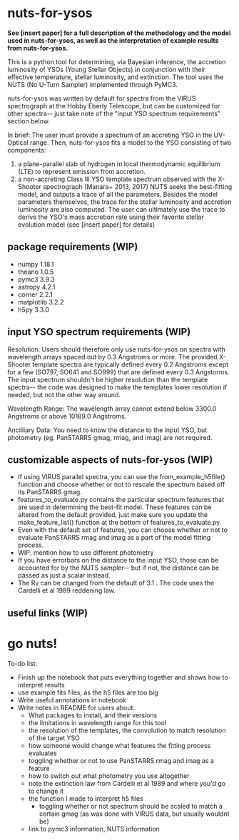 # nuts-for-ysos
**See [insert paper] for a full description of the methodology and the model used in nuts-for-ysos, as well as the interpretation of example results from nuts-for-ysos.** 

This is a python tool for determining, via Bayesian inference, the accretion luminosity of YSOs (Young Stellar Objects) in conjunction with their effective temperature, stellar luminosity, and extinction. The tool uses the NUTS (No U-Turn Sampler) implemented through PyMC3. 

nuts-for-ysos was written by default for spectra from the VIRUS spectrograph at the Hobby Eberly Telescope, but can be customized for other spectra-- just take note of the "input YSO spectrum requirements" section below.

In brief:
The user must provide a spectrum of an accreting YSO in the UV-Optical range. Then, nuts-for-ysos fits a model to the YSO consisting of two components:
  1. a plane-parallel slab of hydrogen in local thermodynamic equilibrium (LTE) to represent emission from accretion.
  2. a non-accreting Class III YSO template spectrum observed with the X-Shooter spectrograph (Manara+ 2013, 2017)
NUTS seeks the best-fitting model, and outputs a trace of all the parameters. Besides the model parameters themselves, the trace for the stellar luminosity and accretion luminosity are also computed. The user can ultimately use the trace to derive the YSO's mass accretion rate using their favorite stellar evolution model (see [insert paper] for details)

## package requirements (WIP)
- numpy 1.18.1
- theano 1.0.5
- pymc3 3.9.3
- astropy 4.2.1
- corner 2.2.1
- matplotlib 3.2.2
- h5py 3.3.0

## input YSO spectrum requirements (WIP)
Resolution: 
  Users should therefore only use nuts-for-ysos on spectra with wavelength arrays spaced out by 0.3 Angstroms or more.
  The provided X-Shooter template spectra are typically defined every 0.2 Angstroms except for a few (SO797, SO641 and SO999) that are defined every 0.3 Angstorms. The input spectrum shouldn't be higher resolution than the template spectra-- the code was designed to make the templates lower resolution if needed, but not the other way around.

Wavelength Range:
The wavelength array cannot extend below 3300.0 Angstroms or above 10189.0 Angstroms.

Ancilliary Data: You need to know the distance to the input YSO, but photometry (eg. PanSTARRS gmag, rmag, and imag) are not required.

## customizable aspects of nuts-for-ysos (WIP)
- If using VIRUS parallel spectra, you can use the from_example_h5file() function and choose whether or not to rescale the spectrum based off its PanSTARRS gmag.
- features_to_evaluate.py contains the particular spectrum features that are used in determining the best-fit model. These features can be altered from the default provided, just make sure you update the make_feature_list() function at the bottom of features_to_evaluate.py.
- Even with the default set of features, you can choose whether or not to evaluate PanSTARRS rmag and imag as a part of the model fitting process.
- WIP: mention how to use different photometry
- If you have errorbars on the distance to the input YSO, those can be accounted for by the NUTS sampler-- but if not, the distance can be passed as just a scalar instead.
- The Rv can be changed from the default of 3.1 . The code uses the Cardelli et al 1989 reddening law.

## useful links (WIP)

# go nuts!

To-do list:
- Finish up the notebook that puts everything together and shows how to interpret results
- use example fits files, as the h5 files are too big
- Write useful annotations in notebook
- Write notes in README for users about:
  - What packages to install, and their versions
  - the limitations in wavelength range for this tool
  - the resolution of the templates, the convolution to match resolution of the target YSO
  - how someone would change what features the fitting process evaluates
  - toggling whether or not to use PanSTARRS rmag and imag as a feature
  - how to switch out what photometry you use altogether
  - note the extinction law from Cardelli et al 1989 and where you'd go to change it
  - the function I made to interpret h5 files
    - toggling whether or not spectrum should be scaled to match a certain gmag (as was done with VIRUS data, but usually wouldnt be)
  - link to pymc3 information, NUTS information
